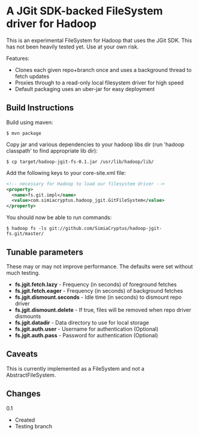 A JGit SDK-backed FileSystem driver for Hadoop
==============================================

This is an experimental FileSystem for Hadoop that uses the JGit SDK. 
This has not been heavily tested yet. Use at your own risk.

Features:

- Clones each given repo+branch once and uses a background thread to fetch updates
- Proxies through to a read-only local filesystem driver for high speed
- Default packaging uses an uber-jar for easy deployment


Build Instructions
------------------

Build using maven:

```shell
$ mvn package
```

Copy jar and various dependencies to your hadoop libs dir 
(run 'hadoop classpath' to find appropriate lib dir):

```shell
$ cp target/hadoop-jgit-fs-0.1.jar /usr/lib/hadoop/lib/
```

Add the following keys to your core-site.xml file:

```xml
<!-- necessary for Hadoop to load our filesystem driver -->
<property>
  <name>fs.git.impl</name>
  <value>com.simiacryptus.hadoop_jgit.GitFileSystem</value>
</property>
```

You should now be able to run commands:

```shell
$ hadoop fs -ls git://github.com/SimiaCryptus/hadoop-jgit-fs.git/master/
```

Tunable parameters
------------------

These may or may not improve performance. The defaults were set without 
much testing.

- **fs.jgit.fetch.lazy** - Frequency (in seconds) of foreground fetches 
- **fs.jgit.fetch.eager** - Frequency (in seconds) of background fetches
- **fs.jgit.dismount.seconds** - Idle time (in seconds) to dismount repo driver
- **fs.jgit.dismount.delete** - If true, files will be removed when repo driver dismounts
- **fs.jgit.datadir** - Data directory to use for local storage
- **fs.jgit.auth.user** - Username for authentication (Optional)
- **fs.jgit.auth.pass** - Password for authentication (Optional)

Caveats
-------

This is currently implemented as a FileSystem and not a AbstractFileSystem.

Changes
-------

0.1

- Created
- Testing branch
